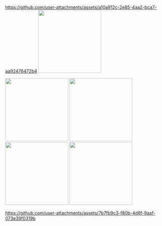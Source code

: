 
https://github.com/user-attachments/assets/a10a912c-2e85-4aa2-bca7-aa92476472b4
<img src="https://github.com/user-attachments/assets/19731830-a7dd-4aaa-b631-4748692ea523" width="200">

<img src="https://github.com/user-attachments/assets/6b5c379e-7aee-4168-99ae-51e9323c8426" width="200">

<img src="https://github.com/user-attachments/assets/31e6670d-57c9-428b-a8d6-413e8966edea" width="200">

<img src="https://github.com/user-attachments/assets/1b1d7436-e79d-48f6-8fa5-c293c3fd98be" width="200">

<img src="https://github.com/user-attachments/assets/4409c156-a6c7-4147-9b1c-b28cb8a4fd0e" width="200">







https://github.com/user-attachments/assets/7b7fb9c3-f80b-4d6f-9aaf-073e39f0319b

